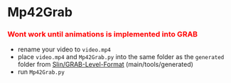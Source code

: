 # Mp42Grab

### <p style="color: red;">Wont work until animations is implemented into GRAB</p>

- rename your video to `video.mp4`
- place `video.mp4` and `Mp42Grab.py` into the same folder as the `generated` folder from [Slin/GRAB-Level-Format](https://github.com/Slin/GRAB-Level-Format/tree/main) (main/tools/generated)
- run `Mp42Grab.py`